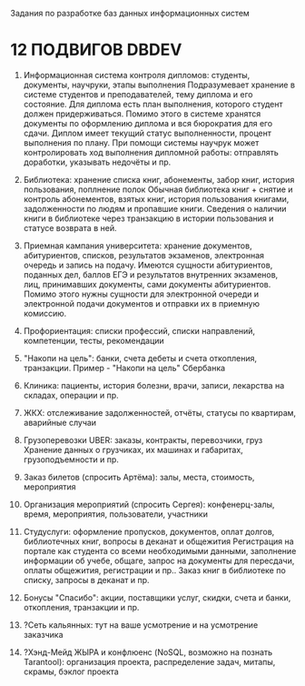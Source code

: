Задания по разработке баз данных информационных систем

# 12 ПОДВИГОВ DBDEV

1. Информационная система контроля дипломов: студенты, документы, научруки, этапы выполнения
Подразумевает хранение в системе студентов и преподавателей, тему диплома и его состояние. Для диплома есть план выполнения, которого студент должен придерживаться. Помимо этого в системе хранятся документы по оформлению диплома и вся бюрократия для его сдачи. Диплом имеет текущий статус выполненности, процент выполнения по плану. При помощи системы научрук может контролировать ход выполнения дипломной работы: отправлять доработки, указывать недочёты и пр.

2. Библиотека: хранение списка книг, абонементы, забор книг, история пользования, поплнение полок
Обычная библиотека книг + снятие и контроль абонементов, взятых книг, история пользования книгами, задолженности по людям и пропавшие книги. Сведения о наличии книги в библиотеке через транзакцию в истории пользования и статусе возврата в ней. 

3. Приемная кампания университета: хранение документов, абитуриентов, списков, результатов экзаменов, электронная очередь и запись на подачу.
Имеются сущности абитуриентов, поданных дел, баллов ЕГЭ и результатов внутренних экзаменов, лиц, принимавших документы, сами документы абитуриентов. Помимо этого нужны сущности для электронной очереди и электронной подачи документов и отправки их в приемную комиссию.

4. Профориентация: списки профессий, списки направлений, компетенции, тесты, рекомендации

5. "Накопи на цель": банки, счета дебеты и счета откопления, транзакции. Пример - "Накопи на цель" Сбербанка

6. Клиника: пациенты, история болезни, врачи, записи, лекарства на складах, операции и пр.

7. ЖКХ: отслеживание задолженностей, отчёты, статусы по квартирам, аварийные случаи

8. Грузоперевозки UBER: заказы, контракты, перевозчики, груз
Хранение данных о грузчиках, их машинах и габаритах, грузоподъемности и пр. 

9. Заказ билетов (спросить Артёма): залы, места, стоимость, мероприятия

10. Организация мероприятий (спросить Сергея): конфенерц-залы, время, мероприятия, пользователи, участники

11. Студуслуги: оформление пропусков, документов, оплат долгов, библиотечных книг, вопросы в деканат и общежития
Регистрация на портале как студента со всеми необходимыми данными, заполнение информации об учебе, общаге, запрос на документы для пересдачи, оплаты общежития, регистрации и пр.. Заказ книг в библиотеке по списку, запросы в деканат и пр.

12.  Бонусы "Спасибо": акции, поставщики услуг, скидки, счета и банки, откопления, транзакции и пр.

13. ?Сеть кальянных: тут на ваше усмотрение и на усмотрение заказчика

14. ?Хэнд-Мейд ЖЫРА и конфлюенс (NoSQL, возможно на познать Tarantool): организация проекта, распределение задач, митапы, скрамы, бэклог проекта